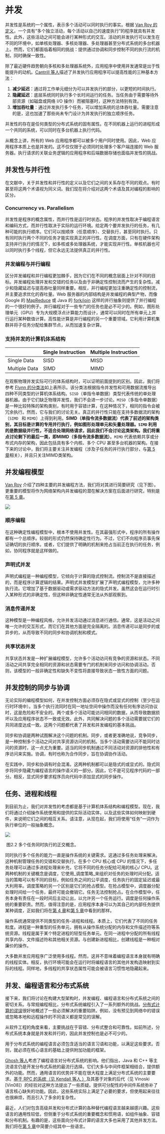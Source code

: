 # 并发

并发性是系统的一个属性，表示多个活动可以同时执行的事实。根据 [Van Roy 的定义](https://ia902308.us.archive.org/15/items/c-15_20211009/C15.pdf)，一个具有“多个独立活动，每个活动以自己的速度执行”的程序就具有并发性。此外，这些活动之间可能会进行某种形式的交互。活动的并发执行可以发生在不同的环境中，如单核处理器、多核处理器、多处理器甚至分布式系统的多台机器上。然而，它们都面临着相同的挑战：提供通过协调和同步控制不同的执行流的机制，同时确保一致性。

除了最近硬件趋势朝向多核和多处理器系统外，应用程序中使用并发通常是出于性能提升的动机。[Cantrill 等人](https://dl.acm.org/doi/pdf/10.1145/1454456.1454462)描述了并发执行应用程序可以提高性能的三种基本方法：

1. **减少延迟**：通过将工作单元细分为可以并发执行的部分，以更短的时间执行。
2. **隐藏延迟**：底层系统同时执行多个长时间运行的任务。当任务由于需要等待外部资源（如磁盘或网络 I/O 操作）而被阻塞时，这种方法特别有效。
3. **增加吞吐量**：通过并发执行多个任务，可以增加系统的总体吞吐量。需要注意的是，这也加速了那些尚未专门设计为并发执行的独立顺序任务。

并发性的存在是任何类型的分布式系统的固有属性。在不同机器上运行的进程形成一个共同的系统，可以同时在多台机器上执行代码。

从概念上讲，所有的 Web 应用程序都可以被多个用户同时使用。因此，Web 应用程序本质上也是并发的。这不仅仅限于必须同时处理多个客户端连接的 Web 服务器。执行请求的关联业务逻辑的应用程序和后端数据存储也面临并发性的挑战。

## 并发性与并行性

在文献中，关于并发性和并行性的定义以及它们之间的关系存在不同的观点。有时甚至将这两个术语视为同义词。我们现在将介绍对这两个术语及其对编程的影响的区分。

### Concurrency vs. Parallelism

并发性是程序的概念属性，而并行性是运行时状态。程序的并发性取决于编程语言和编码方式，而并行性取决于实际的运行环境。给定两个要并发执行的任务，有几种可能的执行顺序。它们可以按顺序（任意顺序）、交替执行，甚至同时执行。只有同时执行两个不同的任务才能实现真正的并行性。在调度方面，只有在硬件架构支持并行执行的情况下，如多核或多处理器系统，才能实现并行性。单核机器也可以同时执行多个线程，但它永远无法提供真正的并行性。

### 并发编程与并行编程

区分并发编程和并行编程更加棘手，因为它们在不同的概念层面上针对不同的目标。并发编程处理并发和交错的任务以及由于非确定性控制流而产生的复杂性。减少和隐藏延迟与提高吞吐量同样重要。相反，并行编程更加注重确定性的控制流，并主要追求优化的吞吐量。Web 服务器的内部结构是并发编程的典型产物，而像 Google 的 [MapReduce](https://dl.acm.org/doi/pdf/10.1145/1327452.1327492) 或 Java 的 [fork/join](https://dl.acm.org/doi/pdf/10.1145/337449.337465) 这样的并行抽象则提供了并行编程的一个很好的例子。并行编程对于一些专门的任务也是必不可少的。例如，图形处理单元（GPU）专为大规模浮点计算能力而设计，通常可以同时在所有单元上并行运行某种数值计算。高性能计算是并行编程的另一个重要领域。它利用计算机集群并将子任务分配给集群节点，从而加速复杂计算。

### 支持并发的计算机体系结构

|               | Single Instruction | Multiple Instruction |
| :------------ | :----------------- | -------------------- |
| Single Data   | SISD               | MISD                 |
| Multiple Data | SIMD               | MIMD                 |

在观察物理并发实际可行的体系结构时，可以证明前面提到的区别。因此，我们将参考 [Flynn 的分类法](https://users.cs.utah.edu/~hari/teaching/paralg/Flynn72.pdf)如上表所示。该分类法根据指令并发性和可用数据流推导出四种不同类型的计算机体系结构。`SISD`（单指令单数据）类型代表传统的单处理器机器。由于它们缺乏物理并发性，我们不会进一步讨论。`MISD`（多指令单数据）是一种比较特殊的架构类别，有时用于容错计算，在这种情况下，相同的指令会被冗余执行。然而，它与我们的讨论无关。真正的并行性只能在支持多数据流的架构（`SIMD ` 和 `MIMD`）上得到利用。**SIMD（单指令流多数据流）**代表了前述的架构类别，其目标是计算的专用并行执行，例如图形处理单元和矢量处理器。`SIMD` 利用的是数据级并行性，不适合处理网络请求，因此我们不会讨论这类架构。我们将重点讨论剩下的最后一类，即**MIMD（多指令流多数据流）**。`MIMD` 代表依赖共享或分布式内存的架构，因此包括具有多个内核、多个 CPU 甚至多台机器的架构。在接下来的讨论中，我们将主要关注并发编程（涉及子任务的并行执行部分，与[第 5 章](concurrency-concepts-for-applications-and-business-logic.md)相关），并且只关注MIMD类架构。

## 并发编程模型

[Van Roy](https://ia902308.us.archive.org/15/items/c-15_20211009/C15.pdf) 介绍了四种主要的并发编程方法，我们将对其进行简要研究（见下图）。更重要的模型将作为网络架构内并发编程的潜在解决方案在后面进行研究，特别是在[第 5 章](concurrency-concepts-for-applications-and-business-logic.md)。

![](./asserts/concurrency.svg)

### 顺序编程

在这种确定性编程模型中，根本不使用并发性。在其最强形式中，程序的所有操作都有一个总顺序。较弱的形式仍然保持确定性行为。不过，它们不向程序员事先保证确切的执行顺序。或者，它们提供了明确的机制来抢占当前正在执行的任务，例如，协同程序就是这样做的。

### 声明式并发

声明式编程是一种编程模型，它倾向于计算的隐式控制流。控制流不是直接描述的，而是程序计算逻辑的结果。声明式并发模型扩展了声明式编程模型，允许多种执行流。它增加了基于数据驱动或需求驱动方法的隐式并发。虽然这会在运行时引入某种形式的非确定性，但这种非确定性通常无法从外部观察到。

### 消息传递并发

这种模型是一种编程风格，允许并发活动通过消息进行通信。通常，这是活动之间唯一允许的交互形式，而它们在其他方面是完全隔离的。消息传递可以是同步的或异步的，从而导致不同的同步和协调机制和模式。

### 共享状态并发

共享状态并发是一种扩展编程模型，允许多个活动访问有竞争的资源和状态。不同活动之间共享完全相同的资源和状态需要专门的机制来同步访问和协调活动。否则，该模型的一般非确定性和缺失不变性将直接导致状态一致性方面的问题。

## 并发控制的同步与协调

无论实际的编程模型如何，在并发控制方面必须存在隐式或显式的控制（至少在运行时环境中）。当多个执行流同时在同一地址空间中操作而没有任何有序访问协议时，这是危险和不安全的。两个或多个活动可能访问相同的数据，从而导致数据损坏以及应用程序状态不一致或无效。此外，共同解决问题的多个活动需要就它们的共同进度达成一致。这两个问题都代表了并发和并发编程的基本挑战。

同步和协调是两种试图解决这个问题的机制。同步，或者更准确地说，竞争同步，是一种控制多个活动之间对共享资源访问的机制。当多个活动需要访问不能同时访问的资源时，这一点尤为重要。适当的同步机制通过不同活动对资源的排他性和有序访问来实施。协调，有时也称为合作同步，旨在协调协作活动。

在实践中，同步和协调有时会混淆。这两种机制都可以是隐式的或显式的。隐式同步将同步隐藏为编程语言的操作语义的一部分。因此，它不是可见程序代码的一部分。相反，显式同步要求程序员向代码中添加显式的同步操作。

## 任务、进程和线程

到目前为止，我们对并发性的考虑都是基于计算机体系结构和编程模型。现在，我们将通过介绍操作系统使用和提供的实际活动实体，以及这些实体如何映射到硬件，来说明它们之间的相互关系。请注意，从现在起，我们将使用“任务”一词作为执行单位的一般抽象概念。

![](./asserts/conc_exec.svg)

​																								图2.2 多个任务同时执行的正交概念。



同时执行多个任务的能力一直是操作系统的关键需求。这通过多任务处理来解决。这种机制管理任务的交错和交替执行。在多个 CPU 核心或 CPU 的情况下，多任务处理可以通过多进程处理来补充，它将不同的任务分配给可用的核心/ CPU。这两种机制的关键概念是调度，它使用_调度策略_来组织对任务的处理时间分配。适当的策略可以有不同的目标，例如任务之间的公平调度，任务执行的固定延迟或最大利用率。调度策略的另一个区别是它们的抢占模型。在抢占模型中，调度器分配处理时间给一个任务，最终可能会撤销它。任务无法控制抢占。在合作模型中，任务本身有责任在一段时间后主动让出，以允许另一个任务运行。调度是任何操作系统的重要职责。然而，值得注意的是，应用程序本身可以为其自己的内部任务提供某种调度，正如我们将在[第 4 章](webserver-architectures-for-highconcurrency.md)和[第 5 章](concurrency-concepts-for-applications-and-business-logic.md)中看到的那样。

操作系统通常提供不同类型的任务-进程和线程。本质上，它们代表了不同的任务粒度。进程是一种重型的任务单元，拥有从操作系统分配的内存和文件描述符等系统资源。线程是属于某个特定进程的轻型任务单元。在同一进程中分配的所有线程共享内存、文件描述符和其他相关资源。与创建新进程相比，创建线程是一种相对廉价的操作。

大多数并发应用程序广泛使用多线程。然而，这并不意味着编程语言本身就有明确的线程实体。相反，执行环境可能会在运行时将编程语言的其他并发构造映射到实际的线程。同样地，多线程的共享状态属性可能会被语言习惯性地隐藏起来。

## 并发、编程语言和分布式系统

接下来，我们将讨论在构建大型架构时，并发编程、编程语言和分布式系统之间的密切关系。与常规编程相比，分布式系统编程引入了一系列额外的挑战。[分布式计算的谬误](https://arnon.me/wp-content/uploads/Files/fallacies.pdf)很好地概述了一些必须解决的重要陷阱。例如，没有预见到网络中的错误或忽略本地和远程操作的不同语义都是常见的误解。

从软件工程的角度来看，主要挑战在于容错、分布式整合和可靠性。如前所述，分布式系统本身就是并发和并行的，因此并发控制也是必不可少的。

用于分布式系统的编程语言必须包含适当的语言习语和功能，以满足这些要求。否则，就必须在核心语言的基础上提供附加功能的框架。

[Ghosh 等人](https://d-nb.info/1239549970/34)考虑了编程语言对分布式系统的影响。他们指出，Java 和 C++ 等主流语言仍是开发分布式系统的最流行选择。它们大多与中间件框架相结合，提供额外的功能。然而，通用语言的优势并不能在很大程度上满足分布式系统的主要要求。[基于 RPC 的系统（见 Kendall 等人 ）](https://dl.acm.org/doi/book/10.5555/974938)及其基于对象的后代（见 Vinoski [Vin08]）的经验对这种方法提出了一些质疑。提供可分配性的中间件系统弥补了语言核心缺失的功能。因此，这些系统实际上满足了必要的要求，但使用起来往往也很麻烦，而且引入了多余的复杂性。

最近，人们对包含高级并发和分布式计算的各种替代编程语言越来越感兴趣。这些语言的通用性较低，但侧重于分布式系统的重要概念和惯用语，如组件抽象、容错和分布机制。有趣的是，这些面向分布式计算的语言大多也采用了其他并发方法。我们将在[第 5 章](concurrency-concepts-for-applications-and-business-logic.md)中简要介绍其中一些语言。
